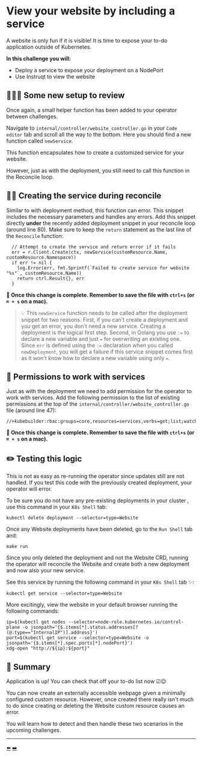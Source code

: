 # View your website by including a service

A website is only fun if it is visible! It is time to expose your to-do application outside of Kubernetes.

**In this challenge you will:**
* Deploy a service to expose your deployment on a NodePort
* Use Instruqt to view the website

## 🕵🏽‍♂️ Some new setup to review

Once again, a small helper function has been added to your operator between challenges.

Navigate to `internal/controller/website_controller.go` in your `Code editor` tab and scroll all the way to the bottom. Here you should find a new function called `newService`.

This function encapsulates how to create a customized service for your website.

However, just as with the deployment, you still need to call this function in the Reconcile loop.

## ✍🏾 Creating the service during reconcile

Similar to with deployment method, this function can error. This snippet includes the necessary parameters and handles any errors. Add this snippet directly **under** the recently added deployment snippet in your reconcile loop (around line 80). Make sure to keep the `return` statement as the last line of the `Reconcile` function:

```
  // Attempt to create the service and return error if it fails
  err = r.Client.Create(ctx, newService(customResource.Name, customResource.Namespace))
  if err != nil {
    log.Error(err, fmt.Sprintf(`Failed to create service for website "%s"`, customResource.Name))
    return ctrl.Result{}, err
  }
```

**💾 Once this change is complete. Remember to save the file with `ctrl+s` (or `⌘ + s` on a mac).**

> 💡 This `newService` function needs to be called after the deployment snippet for two reasons. First, if you can't create a deployment and you get an error, you don't need a new service. Creating a deployment is the logical first step. Second, in Golang you use `:=` to declare a new variable and just `=` for overwriting an existing one. Since `err` is defined using the `:=` declaration when you called `newDeployment`, you will get a failure if this service snippet comes first as it won't know how to declare a new variable using only `=`.

## 🛂 Permissions to work with services

Just as with the deployment we need to add permission for the operator to work with services. Add the following permission to the list of existing permissions at the top of the `internal/controller/website_controller.go` file (around line 47):

```
//+kubebuilder:rbac:groups=core,resources=services,verbs=get;list;watch;create;update;patch;delete
```

**💾 Once this change is complete. Remember to save the file with `ctrl+s` (or `⌘ + s` on a mac).**

## ✏️ Testing this logic

This is not as easy as re-running the operator since updates still are not handled. If you test this code with the previously created deployment, your operator will error.

To be sure you do not have any pre-existing deployments in your cluster , use this command in your `K8s Shell` tab:

```
kubectl delete deployment --selector=type=Website
```

Once any Website deployments have been deleted, go to the `Run Shell` tab and:

```
make run
```

Since you only deleted the deployment and not the Website CRD, running the operator will reconcile the Website and create both a new deployment and now also your new service.

See this service by running the following command in your `K8s Shell` tab ✨:

```
kubectl get service --selector=type=Website
```

More excitingly, view the website in your default browser running the following commands:

```
ip=$(kubectl get nodes --selector=node-role.kubernetes.io/control-plane -o jsonpath='{$.items[*].status.addresses[?(@.type=="InternalIP")].address}')
port=$(kubectl get service --selector=type=Website -o jsonpath='{$.items[*].spec.ports[*].nodePort}')
xdg-open "http://${ip}:${port}"
```

## 📕 Summary

Application is up! You can check that off your to-do list now ☑😉

You can now create an externally accessible webpage given a minimally configured custom resource. However, once created there really isn't much to do since creating or deleting the Website custom resource causes an error.

You will learn how to detect and then handle these two scenarios in the upcoming challenges.

<hr>
<a href="../07-deploy-your-website-from-the-operator/">⬅️</a>
<a href="../09-gracefully-detect-an-update-request/">➡️</a>
